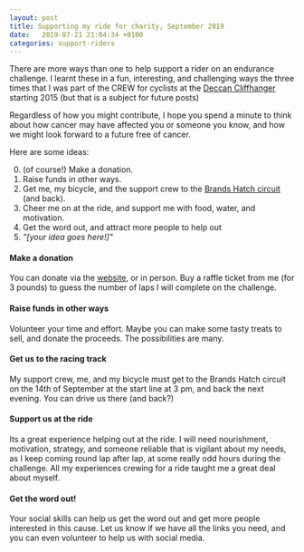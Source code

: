 ```yaml
---
layout: post
title: Supporting my ride for charity, September 2019
date:   2019-07-21 21:04:34 +0100
categories: support-riders
---
```


There are more ways than one to help support a rider on an endurance challenge. I learnt these in a fun, interesting, and challenging ways the three times that I was part of the CREW for cyclists at the [Deccan Cliffhanger][deccan-cliffhanger-cycle-race] starting 2015 (but that is a subject for future posts)

Regardless of how you might contribute, I hope you spend a minute to think about how cancer may have affected you or someone you know, and how we might look forward to a future free of cancer.

Here are some ideas:

0. (of course!) Make a donation.
1. Raise funds in other ways.
2. Get me, my bicycle, and the support crew to the [Brands Hatch circuit][brands-hatch-UK-revolve24-2019] (and back).
3. Cheer me on at the ride, and support me with food, water, and motivation.
4. Get the word out, and attract more people to help out
5. _"[your idea goes here!]"_

#### Make a donation

You can donate via the [website][justgiving-ride4ever], or in person. Buy a raffle ticket from me (for 3 pounds) to guess the number of laps I will complete on the challenge. 

#### Raise funds in other ways

Volunteer your time and effort. Maybe you can make some tasty treats to sell, and donate the proceeds. The possibilities are many.

#### Get us to the racing track

My support crew, me, and my bicycle must get to the Brands Hatch circuit on the 14th of September at the start line at 3 pm, and back the next evening. You can drive us there (and back?)

#### Support us at the ride

Its a great experience helping out at the ride. I will need nourishment, motivation, strategy, and someone reliable that is vigilant about my needs, as I keep coming round lap after lap, at some really odd hours during the challenge. All my experiences crewing for a ride taught me a great deal about myself.

#### Get the word out!

Your social skills can help us get the word out and get more people interested in this cause. Let us know if we have all the links you need, and you can even volunteer to help us with social media.

[justgiving-ride4ever]: https://www.justgiving.com/fundraising/ride4ever
[deccan-cliffhanger-cycle-race]: https://www.inspire-india.in/the-deccan-cliffhanger/
[brands-hatch-UK-revolve24-2019]: http://www.revolve24.com/events/brands-hatch/uk-endurance-track-relays
